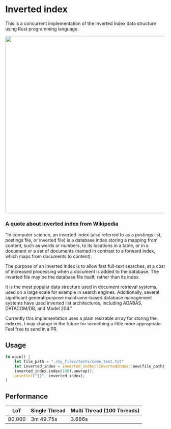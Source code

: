 # Inverted index

This is a concurrent implementation of the Inverted Index data structure using Rust programming language.

<p align="center">
  <img width="591" height="558" src="https://github.com/pwbh/search-engine/assets/127856937/d702960c-6382-4eeb-971a-c42e05477a44"  style="border-radius: 5px;">
</p>

### A quote about inverted index from Wikipedia

"In computer science, an inverted index (also referred to as a postings list, postings file, or inverted file) is a database index storing a mapping from content, such as words or numbers, to its locations in a table, or in a document or a set of documents (named in contrast to a forward index, which maps from documents to content).

The purpose of an inverted index is to allow fast full-text searches, at a cost of increased processing when a document is added to the database. The inverted file may be the database file itself, rather than its index.

It is the most popular data structure used in document retrieval systems, used on a large scale for example in search engines. Additionally, several significant general-purpose mainframe-based database management systems have used inverted list architectures, including ADABAS, DATACOM/DB, and Model 204."

Currently this implementation uses a plain resizable array for storing the indexes, I may change in the future for something a little more appropriate. Feel free to send in a PR.

## Usage

```rust
fn main() {
    let file_path = "./my_files/texts/some_text.txt"
    let inverted_index = inverted_index::InvertedIndex::new(file_path);
    inverted_index.index(100).unwrap();
    println!("{}", inverted_index);
}
```

## Performance

| LoT    | Single Thread | Multi Thread (100 Threads) |
| ------ | ------------- | -------------------------- |
| 80,000 | 3m 49.75s     | 3.686s                     |
